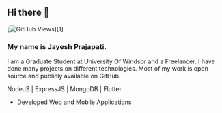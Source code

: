 ## Hi there 👋
[![GitHub Views](https://komarev.com/ghpvc/?username=jayesh1306&color=FAC151)][1]


### My name is Jayesh Prajapati.

I am a Graduate Student at University Of Windsor and a Freelancer. I have done many projects on different technologies. Most of my work is open source and publicly available on GitHub.

NodeJS | ExpressJS | MongoDB | Flutter

* Developed Web and Mobile Applications
